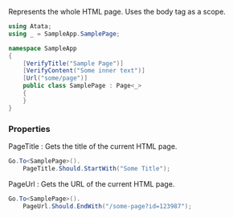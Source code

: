 Represents the whole HTML page. Uses the body tag as a scope.

```cs
using Atata;
using _ = SampleApp.SamplePage;

namespace SampleApp
{
    [VerifyTitle("Sample Page")]
    [VerifyContent("Some inner text")]
    [Url("some/page")]
    public class SamplePage : Page<_>
    {
    }
}
```

### Properties

PageTitle
: Gets the title of the current HTML page.

```cs
Go.To<SamplePage>().
    PageTitle.Should.StartWith("Some Title");
```

PageUrl
: Gets the URL of the current HTML page.

```cs
Go.To<SamplePage>().
    PageUrl.Should.EndWith("/some-page?id=123987");
```